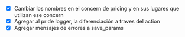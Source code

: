 
- [x] Cambiar los nombres en el concern de pricing y en sus lugares que utilizan ese concern
- [x] Agregar al pr de logger, la diferenciación a traves del action
- [x] Agregar mensajes de errores a save_params